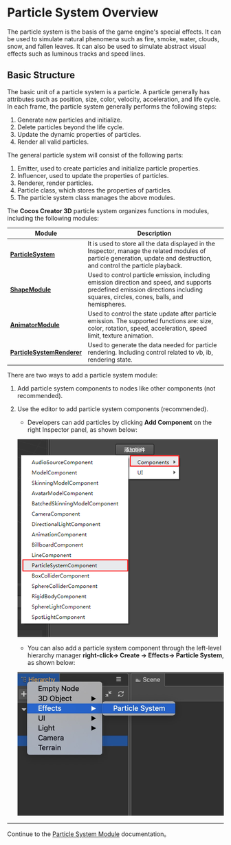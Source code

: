 # Particle System Overview
The particle system is the basis of the game engine's special effects. It can be used to simulate natural phenomena such as fire, smoke, water, clouds, snow, and fallen leaves. It can also be used to simulate abstract visual effects such as luminous tracks and speed lines.

## Basic Structure
The basic unit of a particle system is a particle. A particle generally has attributes such as position, size, color, velocity, acceleration, and life cycle. In each frame, the particle system generally performs the following steps:

1. Generate new particles and initialize.
2. Delete particles beyond the life cycle.
3. Update the dynamic properties of particles.
4. Render all valid particles.

The general particle system will consist of the following parts:

1. Emitter, used to create particles and initialize particle properties.
2. Influencer, used to update the properties of particles.
3. Renderer, render particles.
4. Particle class, which stores the properties of particles.
5. The particle system class manages the above modules.

The __Cocos Creator 3D__ particle system organizes functions in modules, including the following modules:

Module | Description
---|---
[**ParticleSystem**](main-module.md) | It is used to store all the data displayed in the Inspector, manage the related modules of particle generation, update and destruction, and control the particle playback.
[**ShapeModule**](emitter.md) | Used to control particle emission, including emission direction and speed, and supports predefined emission directions including squares, circles, cones, balls, and hemispheres.
[**AnimatorModule**](module.md) |  Used to control the state update after particle emission. The supported functions are: size, color, rotation, speed, acceleration, speed limit, texture animation.
[**ParticleSystemRenderer**](renderer.md) |  Used to generate the data needed for particle rendering. Including control related to vb, ib, rendering state.

There are two ways to add a particle system module:

1. Add particle system components to nodes like other components (not recommended).
2. Use the editor to add particle system components (recommended).
   - Developers can add particles by clicking __Add Component__ on the right Inspector panel, as shown below:

   ![](particle-system/new_ParticleSystemComponent.png)

   - You can also add a particle system component through the left-level hierarchy manager __right-click-> Create -> Effects-> Particle System__, as shown below:

   ![](particle-system/new_ParticleSystemComponent_node.png)

---

Continue to the [Particle System Module](module.md) documentation。
